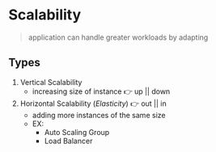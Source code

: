 # Scalability

> application can handle greater workloads by adapting

## Types

1. Vertical Scalability
    - increasing size of instance 👉 up || down
2. Horizontal Scalability (_Elasticity_) 👉 out || in
    - adding more instances of the same size
    - EX:
        - Auto Scaling Group
        - Load Balancer